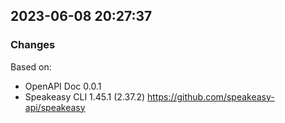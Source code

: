 

## 2023-06-08 20:27:37
### Changes
Based on:
- OpenAPI Doc 0.0.1 
- Speakeasy CLI 1.45.1 (2.37.2) https://github.com/speakeasy-api/speakeasy